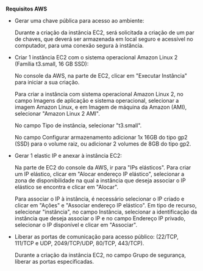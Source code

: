 **Requisitos AWS**

- Gerar uma chave pública para acesso ao ambiente:

    Durante a criação da instância EC2, será solicitada a criação de um par de chaves, que deverá ser armazenada em local seguro e acessível no computador, para uma conexão segura à instância.

- Criar 1 instância EC2 com o sistema operacional Amazon Linux 2 (Família t3.small, 16 GB SSD):
    
    No console da AWS, na parte de EC2, clicar em "Executar Instância" para iniciar a sua criação.

    Para criar a instância com sistema operacional Amazon Linux 2, no campo Imagens de aplicação e sistema operacional, selecionar a imagem Amazon Linux, e em Imagem de máquina da Amazon (AMI), selecionar "Amazon Linux 2 AMI".

    No campo Tipo de instância, selecionar "t3.small".

    No campo Configurar armazenamento adicionar 1x 16GB do tipo gp2 (SSD) para o volume raiz, ou adicionar 2 volumes de 8GB do tipo gp2.

- Gerar 1 elastic IP e anexar à instância EC2:
    
    Na parte de EC2 do console da AWS, ir para "IPs elásticos". Para criar um IP elástico, clicar em "Alocar endereço IP elástico", selecionar a zona de disponibilidade na qual a instância que deseja associar o IP elástico se encontra e clicar em "Alocar".

    Para associar o IP à instância, é necessário selecionar o IP criado e clicar em "Ações" e "Associar endereço IP elástico". Em tipo de recurso, selecionar "instância", no campo Instância, selecionar a identificação da instância que deseja associar o IP e no campo Endereço IP privado, selecionar o IP disponível e clicar em "Associar".


- Liberar as portas de comunicação para acesso público: (22/TCP, 111/TCP e UDP, 2049/TCP/UDP, 80/TCP, 443/TCP).

    Durante a criação da instância EC2, no campo Grupo de segurança, liberar as portas especificadas.
